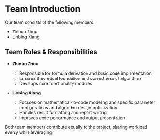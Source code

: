 # Team Introduction

Our team consists of the following members:

- Zhinuo Zhou
- Linbing Xiang

## Team Roles & Responsibilities

- **Zhinuo Zhou**
  - Responsible for formula derivation and basic code implementation
  - Ensures theoretical foundation and correctness of algorithms
  - Develops core functionality modules

- **Linbing Xiang**
  - Focuses on mathematical-to-code modeling and specific parameter configurations and algorithm design optimization
  - Handles result formatting and report writing
  - Improves code performance and output presentation

Both team members contribute equally to the project, sharing workload evenly while leveraging
